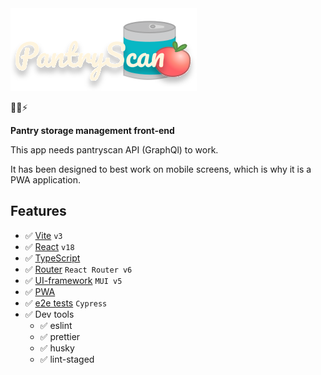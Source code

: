 <img src="./src/sections/Logo.svg" title="logo"/>

🚀🎉⚡️

**Pantry storage management front-end**

This app needs pantryscan API (GraphQl) to work.

It has been designed to best work on mobile screens, which is why it is a PWA application.

## Features

- ✅ [Vite](https://vitejs.dev/) `v3`
- ✅ [React](https://reactjs.org/) `v18`
- ✅ [TypeScript](https://www.typescriptlang.org/)
- ✅ [Router](https://reactrouter.com/) `React Router v6`
- ✅ [UI-framework](https://mui.com/) `MUI v5`
- ✅ [PWA](https://web.dev/progressive-web-apps/)
- ✅ [e2e tests](https://docs.cypress.io/) `Cypress`
- ✅ Dev tools
  - ✅ eslint
  - ✅ prettier
  - ✅ husky
  - ✅ lint-staged
